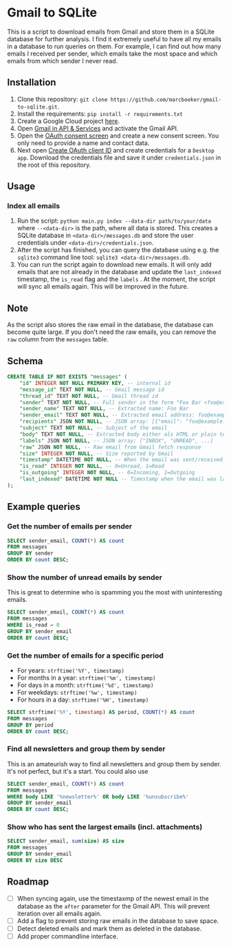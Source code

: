 # Gmail to SQLite

This is a script to download emails from Gmail and store them in a SQLite database for further analysis. I find it extremely useful to have all my emails in a database to run queries on them. For example, I can find out how many emails I received per sender, which emails take the most space and which emails from which sender I never read.

## Installation

1. Clone this repository: `git clone https://github.com/marcboeker/gmail-to-sqlite.git`.
2. Install the requirements: `pip install -r requirements.txt`
3. Create a Google Cloud project [here](https://console.cloud.google.com/projectcreate).
4. Open [Gmail in API & Services](https://console.cloud.google.com/apis/library/gmail.googleapis.com) and activate the Gmail API.
5. Open the [OAuth consent screen](https://console.cloud.google.com/apis/credentials/consent) and create a new consent screen. You only need to provide a name and contact data.
6. Next open [Create OAuth client ID](https://console.cloud.google.com/apis/credentials/oauthclient) and create credentials for a `Desktop app`. Download the credentials file and save it under `credentials.json` in the root of this repository.

## Usage

### Index all emails

1. Run the script: `python main.py index --data-dir path/to/your/data` where `--<data-dir>` is the path, where all data is stored. This creates a SQLite database in `<data-dir>/messages.db` and store the user credentials under `<data-dir>/credentials.json`.
2. After the script has finished, you can query the database using e.g. the `sqlite3` command line tool: `sqlite3 <data-dir>/messages.db`.
3. You can run the script again to download new emails. It will only add emails that are not already in the database and update the `last_indexed` timestamp, the `is_read` flag and the `labels` . At the moment, the script will sync all emails again. This will be improved in the future.

## Note

As the script also stores the raw email in the database, the database can become quite large. If you don't need the raw emails, you can remove the `raw` column from the `messages` table.

## Schema

```sql
CREATE TABLE IF NOT EXISTS "messages" (
    "id" INTEGER NOT NULL PRIMARY KEY, -- internal id
    "message_id" TEXT NOT NULL, -- Gmail message id
    "thread_id" TEXT NOT NULL, -- Gmail thread id
    "sender" TEXT NOT NULL, -- Full sender in the form "Foo Bar <foo@example.com>"
    "sender_name" TEXT NOT NULL, -- Extracted name: Foo Bar
    "sender_email" TEXT NOT NULL, -- Extracted email address: foo@example.com
    "recipients" JSON NOT NULL, -- JSON array: [{"email": "foo@example.com", "name": "Foo Bar"}, ...]
    "subject" TEXT NOT NULL, -- Subject of the email
    "body" TEXT NOT NULL, -- Extracted body either als HTML or plain text
    "labels" JSON NOT NULL, -- JSON array: ["INBOX", "UNREAD", ...]
    "raw" JSON NOT NULL, -- Raw email from Gmail fetch response
    "size" INTEGER NOT NULL, -- Size reported by Gmail
    "timestamp" DATETIME NOT NULL, -- When the email was sent/received
    "is_read" INTEGER NOT NULL, -- 0=Unread, 1=Read
    "is_outgoing" INTEGER NOT NULL, -- 0=Incoming, 1=Outgoing
    "last_indexed" DATETIME NOT NULL -- Timestamp when the email was last seen on the server
);
```

## Example queries

### Get the number of emails per sender

```sql
SELECT sender_email, COUNT(*) AS count
FROM messages
GROUP BY sender
ORDER BY count DESC;
```

### Show the number of unread emails by sender

This is great to determine who is spamming you the most with uninteresting emails.

```sql
SELECT sender_email, COUNT(*) AS count
FROM messages
WHERE is_read = 0
GROUP BY sender_email
ORDER BY count DESC;
```

### Get the number of emails for a specific period

- For years: `strftime('%Y', timestamp)`
- For months in a year: `strftime('%m', timestamp)`
- For days in a month: `strftime('%d', timestamp)`
- For weekdays: `strftime('%w', timestamp)`
- For hours in a day: `strftime('%H', timestamp)`

```sql
SELECT strftime('%Y', timestamp) AS period, COUNT(*) AS count
FROM messages
GROUP BY period
ORDER BY count DESC;
```

### Find all newsletters and group them by sender

This is an amateurish way to find all newsletters and group them by sender. It's not perfect, but it's a start. You could also use

```sql
SELECT sender_email, COUNT(*) AS count
FROM messages
WHERE body LIKE '%newsletter%' OR body LIKE '%unsubscribe%'
GROUP BY sender_email
ORDER BY count DESC;
```

### Show who has sent the largest emails (incl. attachments)

```sql
SELECT sender_email, sum(size) AS size
FROM messages
GROUP BY sender_email
ORDER BY size DESC
```

## Roadmap

- [ ] When syncing again, use the timestaxmp of the newest email in the database as the `after` parameter for the Gmail API. This will prevent iteration over all emails again.
- [ ] Add a flag to prevent storing raw emails in the database to save space.
- [ ] Detect deleted emails and mark them as deleted in the database.
- [ ] Add proper commandline interface.
